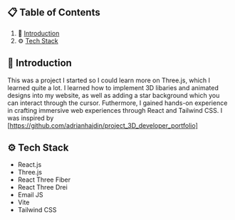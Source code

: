 
## 📋 <a name="table">Table of Contents</a>

1. 🤖 [Introduction](#introduction)
2. ⚙️ [Tech Stack](#tech-stack)

## <a name="introduction">🤖 Introduction</a>

This was a project I started so I could learn more on Three.js, which I learned quite a lot. I learned how to implement 3D libaries and animated designs into my website, as well as adding a star background which you can interact through the cursor. Futhermore, I gained hands-on experience in crafting immersive web experiences through React and Tailwind CSS. I was inspired by [https://github.com/adrianhajdin/project_3D_developer_portfolio] 



## <a name="tech-stack">⚙️ Tech Stack</a>

- React.js
- Three.js
- React Three Fiber
- React Three Drei
- Email JS
- Vite
- Tailwind CSS


#
